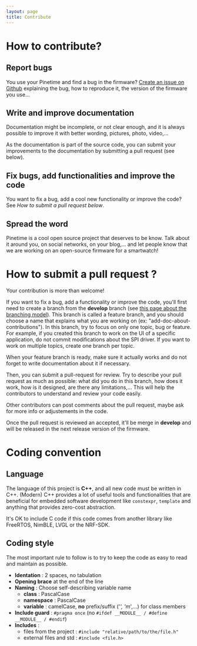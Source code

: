```yaml
---
layout: page
title: Contribute
---
```


# How to contribute?
## Report bugs
You use your Pinetime and find a bug in the firmware? [Create an issue on Github](https://github.com/JF002/InfiniTime/issues) explaining the bug, how to reproduce it, the version of the firmware you use...
## Write and improve documentation
Documentation might be incomplete, or not clear enough, and it is always possible to improve it with better wording, pictures, photo, video,...

As the documentation is part of the source code, you can submit your improvements to the documentation by submitting a pull request (see below).
## Fix bugs, add functionalities and improve the code
You want to fix a bug, add a cool new functionality or improve the code? See *How to submit a pull request below*.
## Spread the word
Pinetime is a cool open source project that deserves to be know. Talk about it around you, on social networks, on your blog,... and let people know that we are working on an open-source firmware for a smartwatch!

# How to submit a pull request ?
Your contribution is more than welcome!

If you want to fix a bug, add a functionality or improve the code, you'll first need to create a branch from the **develop** branch (see [this page about the branching model](./branches.md)). This branch is called a feature branch, and you should choose a name that explains what you are working on (ex: "add-doc-about-contributions"). In this branch, try to focus on only one topic, bug or feature. For example, if you created this branch to work on the UI of a specific application, do not commit modifications about the SPI driver. If you want to work on multiple topics, create one branch per topic.

When your feature branch is ready, make sure it actually works and do not forget to write documentation about it if necessary.

Then, you can submit a pull-request for review. Try to describe your pull request as much as possible: what did you do in this branch, how does it work, how is it designed, are there any limitations,... This will help the contributors to understand and review your code easily.

Other contributors can post comments about the pull request, maybe ask for more info or adjustements in the code.

Once the pull request is reviewed an accepted, it'll be merge in **develop** and will be released in the next release version of the firmware.

# Coding convention
## Language
The language of this project is **C++**, and all new code must be written in C++. (Modern) C++ provides a lot of useful tools and functionalities that are beneficial for embedded software development like `constexpr`, `template` and anything that provides zero-cost abstraction.  

It's OK to include C code if this code comes from another library like FreeRTOS, NimBLE, LVGL or the NRF-SDK.

## Coding style
The most important rule to follow is to try to keep the code as easy to read and maintain as possible.

 - **Identation** : 2 spaces, no tabulation
 - **Opening brace** at the end of the line
 - **Naming** : Choose self-describing variable name
    - **class** : PascalCase
    - **namespace** : PascalCase
    - **variable** : camelCase, **no** prefix/suffix ('_', 'm_',...) for class members
 - **Include guard** : `#pragma once` (no `#ifdef __MODULE__ / #define __MODULE__ / #endif`)
 - **Includes** :
    - files from the project : `#include "relative/path/to/the/file.h"`
    - external files and std : `#include <file.h>`
